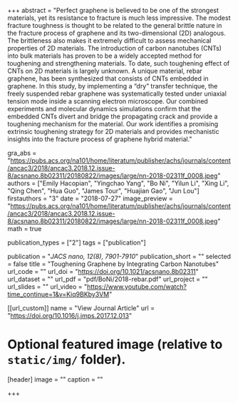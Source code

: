 +++
abstract = "Perfect graphene is believed to be one of the strongest materials, yet its resistance to fracture is much less impressive. The modest fracture toughness is thought to be related to the general brittle nature in the fracture process of graphene and its two-dimensional (2D) analogous. The brittleness also makes it extremely difficult to assess mechanical properties of 2D materials. The introduction of carbon nanotubes (CNTs) into bulk materials has proven to be a widely accepted method for toughening and strengthening materials. To date, such toughening effect of CNTs on 2D materials is largely unknown. A unique material, rebar graphene, has been synthesized that consists of CNTs embedded in graphene. In this study, by implementing a “dry” transfer technique, the freely suspended rebar graphene was systematically tested under uniaxial tension mode inside a scanning electron microscope. Our combined experiments and molecular dynamics simulations confirm that the embedded CNTs divert and bridge the propagating crack and provide a toughening mechanism for the material. Our work identifies a promising extrinsic toughening strategy for 2D materials and provides mechanistic insights into the fracture process of graphene hybrid material."

gra_abs = "https://pubs.acs.org/na101/home/literatum/publisher/achs/journals/content/ancac3/2018/ancac3.2018.12.issue-8/acsnano.8b02311/20180822/images/large/nn-2018-02311f_0008.jpeg"
authors = ["Emily Hacopian", "Yingchao Yang", "Bo Ni", "Yilun Li", "Xing Li", "Qing Chen", "Hua Guo", "James Tour", "Huajian Gao", "Jun Lou"]
firstauthors = "3"
date = "2018-07-27"
image_preview = "https://pubs.acs.org/na101/home/literatum/publisher/achs/journals/content/ancac3/2018/ancac3.2018.12.issue-8/acsnano.8b02311/20180822/images/large/nn-2018-02311f_0008.jpeg"
math = true

publication_types = ["2"]
tags = ["publication"]

publication = "*JACS nano, 12(8), 7901-7910*"
publication_short = ""
selected = false
title = "Toughening Graphene by Integrating Carbon Nanotubes"
url_code = ""
url_doi = "https://doi.org/10.1021/acsnano.8b02311"
url_dataset = ""
url_pdf = "pdf/BoNi/2018-rebar.pdf"
url_project = ""
url_slides = ""
url_video = "https://www.youtube.com/watch?time_continue=1&v=Kiq9BKby3VM"

[[url_custom]]
name = "View Journal Article"
url = "https://doi.org/10.1016/j.jmps.2017.12.013"

# Optional featured image (relative to `static/img/` folder).
[header]
image = ""
caption = ""

+++
